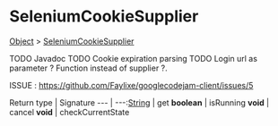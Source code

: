 # SeleniumCookieSupplier

[Object]() > [SeleniumCookieSupplier](nullfr/faylixe/googlecodejam/client/executor/SeleniumCookieSupplier.md)

TODO Javadoc
 TODO Cookie expiration parsing
 TODO Login url as parameter ? Function instead of supplier ?.
 
 ISSUE : https://github.com/Faylixe/googlecodejam-client/issues/5

Return type | Signature
--- | ---:[String]() | get
**boolean** | isRunning
**void** | cancel
**void** | checkCurrentState
